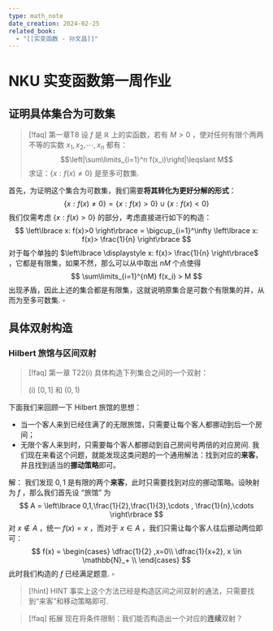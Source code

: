 ```yaml
---
type: math_note
date_creation: 2024-02-25
related_book:
  - "[[实变函数 - 孙文昌]]"
---
```

# NKU 实变函数第一周作业
## 证明具体集合为可数集
>[!faq] 第一章T8
> 设 $f$ 是 $\mathbb{R}$ 上的实函数，若有 $M>0$ ，使对任何有限个两两不等的实数 $x_1,x_2,\cdots,x_n$ 都有：
> $$\left|\sum\limits_{i=1}^n f(x_i)\right|\leqslant M$$
> 求证：$\left\lbrace x: f(x)\neq 0 \right\rbrace$ 是至多可数集.

首先，为证明这个集合为可数集，我们需要**将其转化为更好分解的形式**：
$$
\left\lbrace x: f(x)\neq 0 \right\rbrace = \left\lbrace x: f(x)>0 \right\rbrace \cup \left\lbrace x: f(x)<0 \right\rbrace
$$
我们仅需考虑 $\left\lbrace x: f(x)>0 \right\rbrace$ 的部分，考虑直接进行如下的构造：
$$
\left\lbrace x: f(x)>0 \right\rbrace  = \bigcup_{i=1}^\infty \left\lbrace x: f(x)> \frac{1}{n} \right\rbrace
$$
对于每个单独的 $\left\lbrace \displaystyle x: f(x)> \frac{1}{n} \right\rbrace$ ，它都是有限集，如果不然，那么可以从中取出 $nM$ 个点使得
$$
\sum\limits_{i=1}^{nM} f(x_i) > M
$$
出现矛盾，因此上述的集合都是有限集，这就说明原集合是可数个有限集的并，从而为至多可数集. $\square$

## 具体双射构造
### Hilbert 旅馆与区间双射
>[!faq] 第一章 T22(i)
>具体构造下列集合之间的一个双射：
>
>(i) $[0,1]$ 和 $(0,1)$

下面我们来回顾一下 Hilbert 旅馆的思想：
- 当一个客人来到已经住满了的无限旅馆，只需要让每个客人都挪动到后一个房间；
- 无限个客人来到时，只需要每个客人都挪动到自己房间号两倍的对应房间.
我们现在来看这个问题，就能发现这类问题的一个通用解法：找到对应的**来客**，并且找到适当的**挪动策略**即可。

解：
我们发现 $0,1$ 是有限的两个**来客**，此时只需要找到对应的挪动策略。设映射为 $f$ ，那么我们首先设 “旅馆” 为
$$
A = \left\lbrace 0,1,\frac{1}{2},\frac{1}{3},\cdots , \frac{1}{n},\cdots \right\rbrace
$$
对 $x\not\in A$ ，统一 $f(x) = x$ ，而对于 $x\in A$ ，我们只需让每个客人往后挪动两位即可：
$$
f(x) = 
\begin{cases} \dfrac{1}{2} ,x=0\\
\dfrac{1}{x+2}, x \in \mathbb{N}_+ \\
\end{cases}
$$
此时我们构造的 $f$ 已经满足题意. $\square$

>[!hint] HINT
>事实上这个方法已经是构造区间之间双射的通法，只需要找到“来客”和移动策略即可.

>[!faq] 拓展
> 现在将条件限制：我们能否构造出一个对应的**连续**双射？

